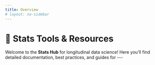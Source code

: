 ```yaml
---
title: Overview
# layout: no-sidebar
---
```


# 🧰 **Stats Tools & Resources**

Welcome to the **Stats Hub** for longitudinal data science! Here you’ll find detailed documentation, best practices, and guides for ---
